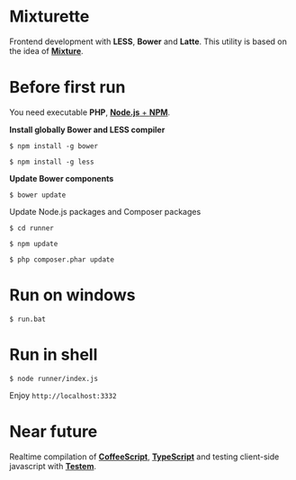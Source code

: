 Mixturette
==========

Frontend development with **LESS**, **Bower** and **Latte**. This utility is based on the idea of [**Mixture**](http://mixture.io).

Before first run
================

You need executable **PHP**, [**Node.js** + **NPM**](http://nodejs.org/).

**Install globally Bower and LESS compiler**

`$ npm install -g bower`

`$ npm install -g less`

**Update Bower components**

`$ bower update`

Update Node.js packages and Composer packages

`$ cd runner`

`$ npm update`

`$ php composer.phar update`

Run on windows
==============

`$ run.bat`

Run in shell
============

`$ node runner/index.js`

Enjoy `http://localhost:3332`


Near future
===========

Realtime compilation of [**CoffeeScript**](https://npmjs.org/package/coffee-script), [**TypeScript**](https://npmjs.org/package/typescript) and testing client-side javascript with [**Testem**](https://npmjs.org/package/testem).